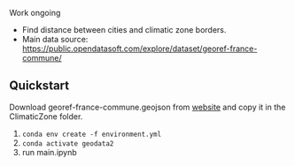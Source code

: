 
Work ongoing

- Find distance between cities and climatic zone borders.
- Main data source: https://public.opendatasoft.com/explore/dataset/georef-france-commune/

## Quickstart

Download georef-france-commune.geojson from [website](https://public.opendatasoft.com/explore/dataset/georef-france-commune/) 
and copy it in the ClimaticZone folder.

1. `conda env create -f environment.yml`
2. `conda activate geodata2`
3. run main.ipynb


